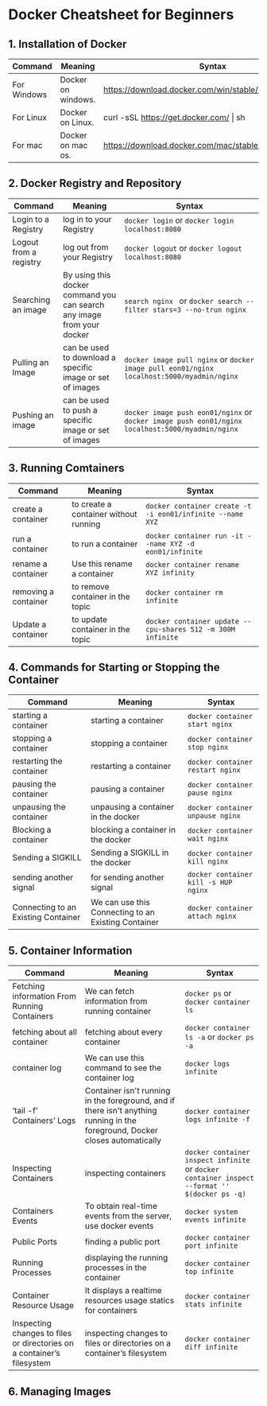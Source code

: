 # Docker Cheatsheet for Beginners

## 1. Installation of Docker
| Command | Meaning	| Syntax |
| --- | --- | --- |
| For Windows |	 Docker on windows. | https://download.docker.com/win/stable/InstallDocker.msi |
| For Linux	|  Docker on Linux. | curl -sSL https://get.docker.com/ \| sh |
| For mac	|  Docker on mac os.	| https://download.docker.com/mac/stable/Docker.dmg |

## 2. Docker Registry and Repository
| Command | Meaning | Syntax |
| --- | --- | --- |
| Login to a Registry |   log in to your Registry | ``` docker login ``` or ``` docker login localhost:8080 ``` |
| Logout from a registry |   log out from your Registry | ```docker logout``` or ```docker logout localhost:8080``` |
| Searching an image | By using this docker command you can search any image from your docker | ```search nginx ``` or ```docker search --filter stars=3 --no-trun nginx``` |
| Pulling an Image	|  can be used to download a specific image or set of images | ```docker image pull nginx``` or ```docker image pull eon01/nginx localhost:5000/myadmin/nginx``` |
| Pushing an image |  can be used to push a specific image or set of images | ```docker image push eon01/nginx``` or ```docker image push eon01/nginx localhost:5000/myadmin/nginx``` |

## 3. Running Comtainers
| Command | Meaning | Syntax |
| --- | --- | --- |
| create a container	| to create a container without running | ```docker container create -t -i eon01/infinite --name XYZ``` |
| run a container | to run a container | ``` docker container run -it --name XYZ -d eon01/infinite ``` |
| rename a container | Use this rename a container |```docker container rename XYZ infinity ```|
|removing a container | to remove container in the topic | ```docker container rm infinite``` |
| Update a container | to update container in the topic | ```docker container update --cpu-shares 512 -m 300M infinite``` |

## 4. Commands for Starting or Stopping the Container
| Command | Meaning | Syntax |
| --- | --- | --- |
|starting a container | starting a container | ```docker container start nginx``` |
|stopping a container | stopping a container | ```docker container stop nginx``` |
|restarting the container	| restarting a container | ```docker container restart nginx``` |
|pausing the container | pausing a container | ```docker container pause nginx``` |
|unpausing the container | unpausing a container in the docker | ```docker container unpause nginx``` |
|Blocking a container | blocking a container in the docker | ```docker container wait nginx ``` |
| Sending a SIGKILL	| Sending a SIGKILL in the docker | ```docker container kill nginx``` |
|sending another signal | for sending another signal	| ```docker container kill -s HUP nginx``` |
|Connecting to an Existing Container | We can use this Connecting to an Existing Container	| ```docker container attach nginx``` |

## 5. Container Information
| Command | Meaning | Syntax |
| --- | --- | --- |
| Fetching information From Running Containers | We can fetch information from running container | ```docker ps``` or ```docker container ls``` |
| fetching about all container | fetching about every container | ```docker container ls -a``` or ```docker ps -a``` |
| container log | We can use this command to see the container log | ```docker logs infinite``` |
|‘tail -f’ Containers’ Logs | Container isn't running in the foreground, and if there isn't anything running in the foreground, Docker closes automatically | ```docker container logs infinite -f``` |
| Inspecting Containers | inspecting containers	| ```docker container inspect infinite``` or ```docker container inspect --format '' $(docker ps -q)```|
| Containers Events	| To obtain real-time events from the server, use docker events | ```docker system events infinite``` |
| Public Ports | finding a public port | ```docker container port infinite``` |
| Running Processes | displaying the running processes in the container	| ```docker container top infinite``` |
| Container Resource Usage | It displays a realtime resources usage statics for containers | ```docker container stats infinite``` |
| Inspecting changes to files or directories on a container’s filesystem | inspecting changes to files or directories on a container’s filesystem | ```docker container diff infinite``` |

## 6. Managing Images

